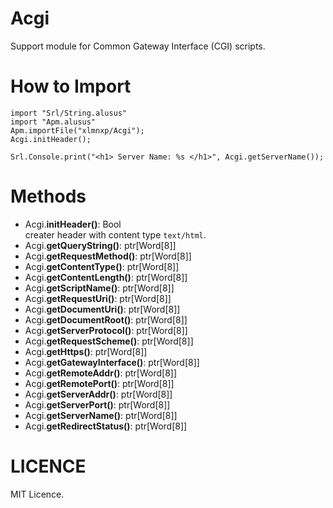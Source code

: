 # Acgi
Support module for Common Gateway Interface (CGI) scripts.

# How to Import
```
import "Srl/String.alusus"
import "Apm.alusus"
Apm.importFile("xlmnxp/Acgi");
Acgi.initHeader();

Srl.Console.print("<h1> Server Name: %s </h1>", Acgi.getServerName());
```

# Methods
- Acgi.**initHeader()**: Bool<br>
creater header with content type `text/html`.
- Acgi.**getQueryString()**: ptr[Word[8]]
- Acgi.**getRequestMethod()**: ptr[Word[8]]
- Acgi.**getContentType()**: ptr[Word[8]]
- Acgi.**getContentLength()**: ptr[Word[8]]
- Acgi.**getScriptName()**: ptr[Word[8]]
- Acgi.**getRequestUri()**: ptr[Word[8]]
- Acgi.**getDocumentUri()**: ptr[Word[8]]
- Acgi.**getDocumentRoot()**: ptr[Word[8]]
- Acgi.**getServerProtocol()**: ptr[Word[8]]
- Acgi.**getRequestScheme()**: ptr[Word[8]]
- Acgi.**getHttps()**: ptr[Word[8]]
- Acgi.**getGatewayInterface()**: ptr[Word[8]]
- Acgi.**getRemoteAddr()**: ptr[Word[8]]
- Acgi.**getRemotePort()**: ptr[Word[8]]
- Acgi.**getServerAddr()**: ptr[Word[8]]
- Acgi.**getServerPort()**: ptr[Word[8]]
- Acgi.**getServerName()**: ptr[Word[8]]
- Acgi.**getRedirectStatus()**: ptr[Word[8]]
# LICENCE
MIT Licence.